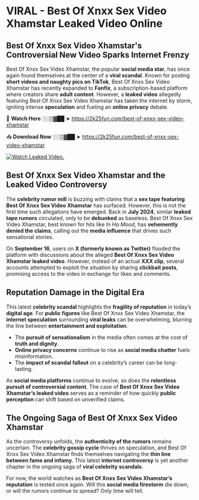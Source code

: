 # VIRAL - Best Of Xnxx Sex Video Xhamstar Leaked Video Online

## **Best Of Xnxx Sex Video Xhamstar's Controversial New Video Sparks Internet Frenzy**  

Best Of Xnxx Sex Video Xhamstar, the popular **social media star**, has once again found themselves at the center of a **viral scandal**. Known for posting **short videos and naughty pics on TikTok**, Best Of Xnxx Sex Video Xhamstar has recently expanded to **Fanfix**, a subscription-based platform where creators share **adult content**. However, a **leaked video** allegedly featuring Best Of Xnxx Sex Video Xhamstar has taken the internet by storm, igniting intense **speculation** and fueling an **online privacy** debate.  

🔴 **Watch Here** ░░▒▓██ ➤ https://2k25fun.com/best-of-xnxx-sex-video-xhamstar  

📥 **Download Now** ░░▒▓██ ➤ https://2k25fun.com/best-of-xnxx-sex-video-xhamstar  

[![Watch Leaked Video.](https://miro.medium.com/v2/resize:fit:828/format:webp/1*cilzJN44JGOrTw9NJCrNHA.gif "Watch Leaked Video")](https://2k25fun.com/best-of-xnxx-sex-video-xhamstar)

## **Best Of Xnxx Sex Video Xhamstar and the Leaked Video Controversy**  

The **celebrity rumor mill** is buzzing with claims that a **sex tape featuring Best Of Xnxx Sex Video Xhamstar** has surfaced. However, this is not the first time such allegations have emerged. Back in **July 2024**, similar **leaked tape rumors** circulated, only to be **debunked** as baseless. Best Of Xnxx Sex Video Xhamstar, best known for hits like *In Ha Mood*, has **vehemently denied the claims**, calling out the **media influence** that drives such sensational stories.  

On **September 16**, users on **X (formerly known as Twitter)** flooded the platform with discussions about the alleged **Best Of Xnxx Sex Video Xhamstar leaked video**. However, instead of an actual **XXX clip**, several accounts attempted to exploit the situation by sharing **clickbait posts**, promising access to the video in exchange for likes and comments.  

## **Reputation Damage in the Digital Era**  

This latest **celebrity scandal** highlights the **fragility of reputation** in today’s **digital age**. For **public figures** like Best Of Xnxx Sex Video Xhamstar, the **internet speculation** surrounding **viral leaks** can be overwhelming, blurring the line between **entertainment and exploitation**.  

- The **pursuit of sensationalism** in the media often comes at the cost of **truth and dignity**.  
- **Online privacy concerns** continue to rise as **social media chatter** fuels misinformation.  
- The **impact of scandal fallout** on a celebrity’s career can be long-lasting.  

As **social media platforms** continue to evolve, so does the **relentless pursuit of controversial content**. The case of **Best Of Xnxx Sex Video Xhamstar’s leaked video** serves as a reminder of how quickly **public perception** can shift based on unverified claims.  

## **The Ongoing Saga of Best Of Xnxx Sex Video Xhamstar**  

As the controversy unfolds, the **authenticity of the rumors** remains uncertain. The **celebrity gossip cycle** thrives on speculation, and Best Of Xnxx Sex Video Xhamstar finds themselves navigating the **thin line between fame and infamy**. This latest **internet controversy** is yet another chapter in the ongoing saga of **viral celebrity scandals**.  

For now, the world watches as **Best Of Xnxx Sex Video Xhamstar’s reputation** is tested once again. Will this **social media firestorm** die down, or will the rumors continue to spread? Only time will tell.